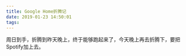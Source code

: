 ```yaml
---
title: Google Home折腾记
date: 2019-01-23 14:50:01
tags:
---
```


周日到手，折腾到昨天晚上，终于能够跑起来了，今天晚上再去折腾下，要把Spotify加上去。